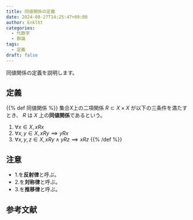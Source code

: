 ```yaml
---
title: 同値関係の定義
date: 2024-08-27T14:25:47+09:00
author: Enklht
categories:
  - 代数学
  - 群論
tags:
  - 定義
draft: false
---
```


同値関係の定義を説明します。

<!--more-->

## 定義

{{% def 同値関係 %}}
集合$X$上の二項関係 $R \subset X \times X$ が以下の三条件を満たすとき、 $R$ は $X$ 上の**同値関係**であるという。

1. $\forall x \in X, xRx$
2. $\forall x, y \in X, xRy \implies yRx$
3. $\forall x, y, z \in X, xRy \land yRz \implies xRz$
{{% /def %}}

## 注意

- 1.を**反射律**と呼ぶ。
- 2.を**対称律**と呼ぶ。
- 3.を**推移律**と呼ぶ。

## 参考文献
